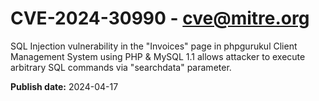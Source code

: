 # CVE-2024-30990 - cve@mitre.org

SQL Injection vulnerability in the "Invoices" page in phpgurukul Client Management System using PHP & MySQL 1.1 allows attacker to execute arbitrary SQL commands via "searchdata" parameter.

**Publish date:** 2024-04-17
